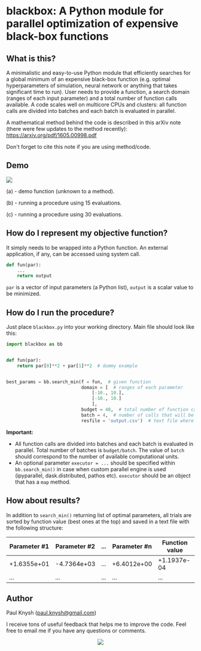 # blackbox: A Python module for parallel optimization of expensive black-box functions

## What is this?

A minimalistic and easy-to-use Python module that efficiently searches for a global minimum of an expensive black-box function (e.g. optimal hyperparameters of simulation, neural network or anything that takes significant time to run). User needs to provide a function, a search domain (ranges of each input parameter) and a total number of function calls available. A code scales well on multicore CPUs and clusters: all function calls are divided into batches and each batch is evaluated in parallel.

A mathematical method behind the code is described in this arXiv note (there were few updates to the method recently): https://arxiv.org/pdf/1605.00998.pdf

Don't forget to cite this note if you are using method/code.

## Demo

<img src="http://i.imgur.com/kkagLKR.png">

(a) - demo function (unknown to a method).

(b) - running a procedure using 15 evaluations.

(c) - running a procedure using 30 evaluations.

## How do I represent my objective function?

It simply needs to be wrapped into a Python function. An external application, if any, can be accessed using system call.
```python
def fun(par):
    ...
    return output
```
`par` is a vector of input parameters (a Python list), `output` is a scalar value to be minimized.

## How do I run the procedure?

Just place `blackbox.py` into your working directory. Main file should look like this:
```python
import blackbox as bb


def fun(par):
    return par[0]**2 + par[1]**2  # dummy example


best_params = bb.search_min(f = fun,  # given function
                            domain = [  # ranges of each parameter
                                [-10., 10.],
                                [-10., 10.]
                                ],
                            budget = 40,  # total number of function calls available
                            batch = 4,  # number of calls that will be evaluated in parallel
                            resfile = 'output.csv')  # text file where results will be saved
```
**Important:**
* All function calls are divided into batches and each batch is evaluated in parallel. Total number of batches is `budget/batch`. The value of `batch` should correspond to the number of available computational units.
* An optional parameter `executor = ...` should be specified within `bb.search_min()` in case when custom parallel engine is used (ipyparallel, dask.distributed, pathos etc). `executor` should be an object that has a `map` method.

## How about results?

In addition to `search_min()` returning list of optimal parameters, all trials are sorted by function value (best ones at the top) and saved in a text file with the following structure:

Parameter #1 | Parameter #2 | ... | Parameter #n | Function value
--- | --- | --- | --- | ---
+1.6355e+01 | -4.7364e+03 | ... | +6.4012e+00 | +1.1937e-04
... | ... | ... | ... | ...

## Author

Paul Knysh (paul.knysh@gmail.com)

I receive tons of useful feedback that helps me to improve the code. Feel free to email me if you have any questions or comments.

<p align="center">
  <img src="http://i.imgur.com/De7yibS.png">
</p>
